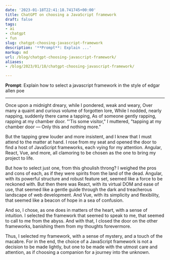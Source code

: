```yaml
---
date: '2023-01-18T22:41:18.741745+00:00'
title: ChatGPT on choosing a JavaScript framework
draft: false
tags:
- ai
- chatgpt
- fun
slug: chatgpt-choosing-javascript-framework
description: '**Prompt**: Explain ...'
markup: md
url: /blog/chatgpt-choosing-javascript-framework/
aliases:
- /blog/2023/01/18/chatgpt-choosing-javascript-framework/

---
```


**Prompt**: Explain how to select a javascript framework in the style of edgar allen poe

----

Once upon a midnight dreary, while I pondered, weak and weary,
Over many a quaint and curious volume of forgotten lore,
While I nodded, nearly napping, suddenly there came a tapping,
As of someone gently rapping, rapping at my chamber door.
"’Tis some visitor," I muttered, "tapping at my chamber door —
Only this and nothing more."

But the tapping grew louder and more insistent, and I knew that I must attend to the matter at hand. I rose from my seat and opened the door to find a host of JavaScript frameworks, each vying for my attention. Angular, React, Vue, and more, all clamoring to be chosen as the one to bring my project to life.

But how to select just one, from this ghoulish throng? I weighed the pros and cons of each, as if they were spirits from the land of the dead. Angular, with its powerful structure and robust feature set, seemed like a force to be reckoned with. But then there was React, with its virtual DOM and ease of use, that seemed like a gentle guide through the dark and treacherous landscape of web development. And Vue, with its simplicity and flexibility, that seemed like a beacon of hope in a sea of confusion.

And so, I chose, as one does in matters of the heart, with a sense of intuition. I selected the framework that seemed to speak to me, that seemed to call to me from the abyss. And with that, I closed the door on the other frameworks, banishing them from my thoughts forevermore.

Thus, I selected my framework, with a sense of mystery, and a touch of the macabre. For in the end, the choice of a JavaScript framework is not a decision to be made lightly, but one to be made with the utmost care and attention, as if choosing a companion for a journey into the unknown.